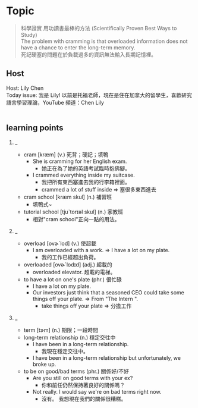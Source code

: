 # Topic

> 科學證實 用功讀書最棒的方法 (Scientifically Proven Best Ways to Study) <br>
> The problem with cramming is that overloaded information does not have a chance to enter the long-term memory. <br>
> 死記硬塞的問題在於負載過多的資訊無法輸入長期記憶裡。 <br>

## Host
Host: Lily Chen
<br>Today issue: 我是 Lily! 以前是托福老師，現在是住在加拿大的留學生，喜歡研究語言學習理論，YouTube 頻道：Chen Lily
<br><br>
## learning points
1. _
	* cram  [kræm]  (v.)  死背；硬記；填鴨
        - She is cramming for her English exam.
            + 她正在為了她的英語考試臨時抱佛腳。
        - I crammed everything inside my suitcase.
            + 我把所有東西塞進去我的行李箱裡面。
            + crammed a lot of stuff inside => 塞很多東西進去
	* cram school  [kræm skul]  (n.)  補習班
        - 填鴨式~
	* tutorial school  [tjuˋtorɪəl skul]  (n.)  家教班
        - 相對"cram school"正向一點的用法。

2. _
	* overload  [ovɚˋlod]  (v.)  使超載
        - I am overloaded with a work. => I have a lot on my plate.
            + 我的工作已經超出負荷。
	* overloaded  [ovɚˋlodɪd]  (adj.)  超載的
        - overloaded elevator. 超載的電梯。
	* to have a lot on one's plate  (phr.)  很忙碌
        - I have a lot on my plate.
        - Our investors just think that a seasoned CEO could take some things off your plate. => From "The Intern ".
            + take things off your plate => 分擔工作

3. _
	* term  [tɝm]  (n.)  期限；一段時間
	* long-term relationship  (n.)  穩定交往中
        - I have been in a long-term relationship.
            + 我現在穩定交往中。
        - I have been in a long-term relationship but unfortunately, we broke up.
	* to be on good/bad terms  (phr.)  關係好/不好
        - Are you still on good terms with your ex?
            + 你和前任仍然保持著良好的關係嗎？
        - Not really. I would say we're on bad terms right now.
            + 沒有。 我想現在我們的關係很糟糕。